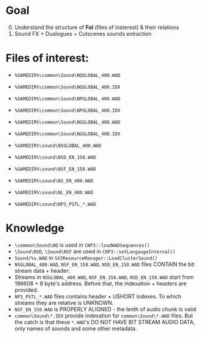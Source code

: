 # Goal

0. Understand the structure of __FoI__ (files of insterest) & their relations
1. Sound FX + Dualogues + Cutscenes sounds extraction

# Files of interest:

<!-- * `%GAMEDIR%\sound\IMS` -->
* `%GAMEDIR%\common\Sound\NQGLOBAL_400.WAD`
* `%GAMEDIR%\common\Sound\NQGLOBAL_400.IDX`

* `%GAMEDIR%\common\Sound\NPGLOBAL_400.WAD`
* `%GAMEDIR%\common\Sound\NPGLOBAL_400.IDX`

* `%GAMEDIR%\common\Sound\NGGLOBAL_400.WAD`
* `%GAMEDIR%\common\Sound\NGGLOBAL_400.IDX`

* `%GAMEDIR%\sound\NSGLOBAL_400.WAD`

* `%GAMEDIR%\sound\NSD_EN_158.WAD`
* `%GAMEDIR%\sound\NSF_EN_158.WAD`

* `%GAMEDIR%\sound\NS_EN_400.WAD`
* `%GAMEDIR%\sound\NL_EN_400.WAD`

* `%GAMEDIR%\sound\NP3_PSTL_*.WAD`

# Knowledge

*  `\common\Sound\NQ` is used in `CNP3::loadWADSequences()`
*  `\Sound\NSD`, `\Sound\NSF` are used in `CNP3::setLangaugeInternal()`
*  `Sound/%s.WAD` in `SX3ResourceManager::LoadClusterSound()`
*  `NSGLOBAL_400.WAD`, `NSF_EN_158.WAD`, `NSD_EN_158.WAD` files CONTAIN the bit stream data + header: <idx><channels><samplerate>
*  Streams in `NSGLOBAL_400.WAD`, `NSF_EN_158.WAD`, `NSD_EN_158.WAD` start from 196608 + 8 byte's address. Before that, the indexation + headers are provided.
*  `NP3_PSTL_*.WAD` files contains header + USHORT indexes. To which streams they are relative is UNKNOWN.
* `NSF_EN_158.WAD` is PROPERLY ALIGNED - the lenth of audio chunk is valid
*  `common\Sound\*.IDX` provide indexation for `common\Sound\*.WAD` files. But the catch is that these `*.WAD`'s DO NOT HAVE BIT STREAM AUDIO DATA, only names of sounds and some other metadata.
 
